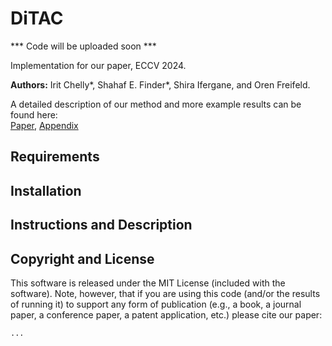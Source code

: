 # DiTAC

*** Code will be uploaded soon ***

Implementation for our paper, ECCV 2024.

**Authors:** Irit Chelly*, Shahaf E. Finder*, Shira Ifergane, and Oren Freifeld.

A detailed description of our method and more example results can be found here:<br />
[Paper](?), [Appendix](?)<br />


## Requirements

## Installation

## Instructions and Description

## Copyright and License

This software is released under the MIT License (included with the software). Note, however, that if you are using this code (and/or the results of running it) to support any form of publication (e.g., a book, a journal paper, a conference paper, a patent application, etc.) please cite our paper:  
```
...
```
